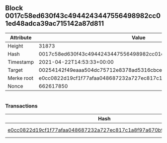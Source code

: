 ## Block 0017c58ed630f43c4944243447556498982cc01ed48adca39ac715142a87d811

Attribute | Value
--- | ---
Height | 31873
Hash | 0017c58ed630f43c4944243447556498982cc01ed48adca39ac715142a87d811
Timestamp | 2021-04-22T14:53:33+00:00
Target | 00254142f49eaaa504dc75712e8378ad5316cbcead634704b3734b6271167cc4
Merke root | e0cc0822d19cf1f77afaa048687232a727ec817c1a8f97a670b995d076ccbabd
Nonce | 662617850

```

```

### Transactions

Hash | Amount
--- | ---
[e0cc0822d19cf1f77afaa048687232a727ec817c1a8f97a670b995d076ccbabd](e0cc0822d19cf1f77afaa048687232a727ec817c1a8f97a670b995d076ccbabd.md) | 10.00000000 SKEPTI 
